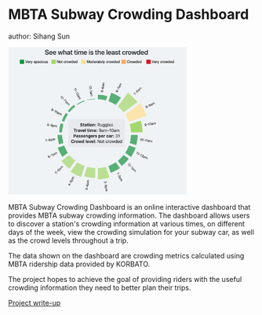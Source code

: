 # MBTA Subway Crowding Dashboard
author: Sihang Sun

<img src="./img/banner.jpg" alt="Banner" height="300"/>

MBTA Subway Crowding Dashboard is an online interactive dashboard that provides MBTA subway crowding information. The dashboard allows users to discover a station's crowding information at various times, on different days of the week, view the crowding simulation for your subway car, as well as the crowd levels throughout a trip.

The data shown on the dashboard are crowding metrics calculated using MBTA ridership data provided by KORBATO.

The project hopes to achieve the goal of providing riders with the useful crowding information they need to better plan their trips.

[Project write-up](https://sihang-tech2.github.io/final_development/doc.html)


